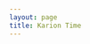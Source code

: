 ```yaml
---
layout: page
title: Karion Time
---
```


<br><br><br>
<center>
	<strong style="font-size:72px;">
		<script src="karion.js"></script>
	</strong>
</center>
<br><br><br>
